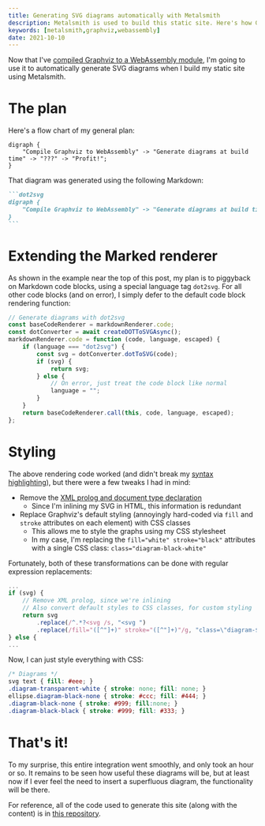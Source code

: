 ```yaml
---
title: Generating SVG diagrams automatically with Metalsmith
description: Metalsmith is used to build this static site. Here's how Graphviz was integrated to automatically generate diagrams.
keywords: [metalsmith,graphviz,webassembly]
date: 2021-10-10
---
```

Now that I've [compiled Graphviz to a WebAssembly module](../webassembly/compiling-graphviz-to-webassembly.md), I'm going to use it to automatically generate SVG diagrams when I build my static site using Metalsmith.

# The plan
Here's a flow chart of my general plan:

```dot2svg
digraph {
    "Compile Graphviz to WebAssembly" -> "Generate diagrams at build time" -> "???" -> "Profit!";
}
```

That diagram was generated using the following Markdown:

````md
```dot2svg
digraph {
    "Compile Graphviz to WebAssembly" -> "Generate diagrams at build time" -> "???" -> "Profit!";
}
```
````

# Extending the Marked renderer
As shown in the example near the top of this post, my plan is to piggyback on Markdown code blocks, using a special language tag `dot2svg`. For all other code blocks (and on error), I simply defer to the default code block rendering function:

```javascript
// Generate diagrams with dot2svg
const baseCodeRenderer = markdownRenderer.code;
const dotConverter = await createDOTToSVGAsync();
markdownRenderer.code = function (code, language, escaped) {
    if (language === "dot2svg") {
        const svg = dotConverter.dotToSVG(code);
        if (svg) {
            return svg;
        } else {
            // On error, just treat the code block like normal
            language = "";
        }
    }
    return baseCodeRenderer.call(this, code, language, escaped);
};
```

# Styling
The above rendering code worked (and didn't break my [syntax highlighting](metalsmith-syntax-highlighting.md)), but there were a few tweaks I had in mind:

* Remove the [XML prolog and document type declaration](https://www.w3.org/TR/xml/#sec-prolog-dtd)
  * Since I'm inlining my SVG in HTML, this information is redundant
* Replace Graphviz's default styling (annoyingly hard-coded via `fill` and `stroke` attributes on each element) with CSS classes
  * This allows me to style the graphs using my CSS stylesheet
  * In my case, I'm replacing the `fill="white" stroke="black"` attributes with a single CSS class: `class="diagram-black-white"`

Fortunately, both of these transformations can be done with regular expression replacements:

```javascript
...
if (svg) {
    // Remove XML prolog, since we're inlining
    // Also convert default styles to CSS classes, for custom styling
    return svg
        .replace(/^.*?<svg /s, "<svg ")
        .replace(/fill="([^"]+)" stroke="([^"]+)"/g, "class=\"diagram-$2-$1\"");
} else {
...
```

Now, I can just style everything with CSS:

```css
/* Diagrams */
svg text { fill: #eee; }
.diagram-transparent-white { stroke: none; fill: none; }
ellipse.diagram-black-none { stroke: #ccc; fill: #444; }
.diagram-black-none { stroke: #999; fill:none; }
.diagram-black-black { stroke: #999; fill: #333; }
```

# That's it!
To my surprise, this entire integration went smoothly, and only took an hour or so. It remains to be seen how useful these diagrams will be, but at least now if I ever feel the need to insert a superfluous diagram, the functionality will be there.

For reference, all of the code used to generate this site (along with the content) is in [this repository](https://github.com/jaredkrinke/log).
